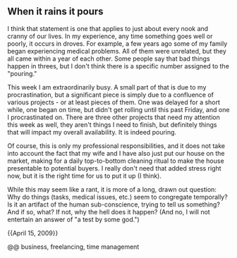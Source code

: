 ## When it rains it pours

I think that statement is one that applies to just about every nook and cranny of our lives. In my experience, any time something goes well or poorly, it occurs in droves. For example, a few years ago some of my family began experiencing medical problems. All of them were unrelated, but they all came within a year of each other. Some people say that bad things happen in threes, but I don't think there is a specific number assigned to the "pouring."

This week I am extraordinarily busy. A small part of that is due to my procrastination, but a significant piece is simply due to a confluence of various projects - or at least pieces of them. One was delayed for a short while, one began on time, but didn't get rolling until this past Friday, and one I procrastinated on. There are three other projects that need my attention this week as well, they aren't things I need to finish, but definitely things that will impact my overall availability. It is indeed pouring.

Of course, this is only my professional responsibilities, and it does not take into account the fact that my wife and I have also just put our house on the market, making for a daily top-to-bottom cleaning ritual to make the house presentable to potential buyers. I really don't need that added stress right now, but it is the right time for us to put it up (I think).

While this may seem like a rant, it is more of a long, drawn out question: Why do things (tasks, medical issues, etc.) seem to congregate temporally? Is it an artifact of the human sub-conscience, trying to tell us something? And if so, what? If not, why the hell does it happen? (And no, I will not entertain an answer of "a test by some god.")

{{April 15, 2009}}

@@ business, freelancing, time management
